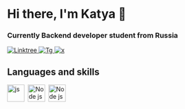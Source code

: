 <div id="header" style="align-items: center;">
      <h1>Hi there, I'm Katya 👋</h1>
      <h3>Currently Backend developer student from Russia</h3>
    </div>


<a href="https://linktr.ee/K4t3a">
        <img src="https://img.shields.io/badge/linktree-green?style=for-the-badge&logo=linktree&logoColor=white" alt="Linktree">
      </a>
      <a href="https://t.me/adepto_xiao">
        <img src="https://img.shields.io/badge/telegram-blue?style=for-the-badge&logo=telegram&logoColor=white"
          alt="Tg">
      </a>
      <a href="https://x.com/y_yaded">
        <img src="https://img.shields.io/badge/x-black?style=for-the-badge&logo=x&logoColor=white"
          alt="x">
</a>


<!--
**K4t3a/K4t3a** is a ✨ _special_ ✨ repository because its `README.md` (this file) appears on your GitHub profile.

Here are some ideas to get you started:

- 🔭 I’m currently working on ...
- 🌱 I’m currently learning ...
- 👯 I’m looking to collaborate on ...
- 🤔 I’m looking for help with ...
- 💬 Ask me about ...
- 📫 How to reach me: ...
- 😄 Pronouns: ...
- ⚡ Fun fact: ...
-->
   <div id="lang"> 
      <h2>Languages and skills</h2>
      <img src="https://cdn.jsdelivr.net/gh/devicons/devicon@latest/icons/javascript/javascript-original.svg" style="height: 40; width: 40;" title="js" />&nbsp;
      <img src="https://cdn.jsdelivr.net/gh/devicons/devicon@latest/icons/nodejs/nodejs-original.svg" style="height: 40; width: 40;" title="Node js" />&nbsp;
      <img src="https://cdn.jsdelivr.net/gh/devicons/devicon@latest/icons/html5/html5-original-wordmark.svg" style="height: 40; width: 40;" title="Node js" />&nbsp;
    </div>
